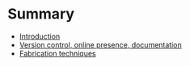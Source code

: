 # Summary

* [Introduction](README.md)
* [Version control, online presence, documentation](version-control-online-presence-documentation.md)
* [Fabrication techniques](fabrication-techniques.md)

